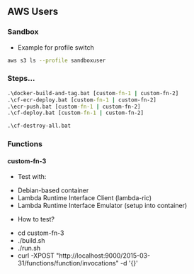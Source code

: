 
## AWS Users

### Sandbox

* Example for profile switch

```bash
aws s3 ls --profile sandboxuser
```

### Steps...

```bat
.\docker-build-and-tag.bat [custom-fn-1 | custom-fn-2]
.\cf-ecr-deploy.bat [custom-fn-1 | custom-fn-2]
.\ecr-push.bat [custom-fn-1 | custom-fn-2]
.\cf-deploy.bat [custom-fn-1 | custom-fn-2]

.\cf-destroy-all.bat
```

### Functions

#### custom-fn-3

* Test with:
 - Debian-based container
 - Lambda Runtime Interface Client (lambda-ric)
 - Lambda Runtime Interface Emulator (setup into container)

* How to test?
 - cd custom-fn-3
 - ./build.sh
 - ./run.sh
 - curl -XPOST "http://localhost:9000/2015-03-31/functions/function/invocations" -d '{}'